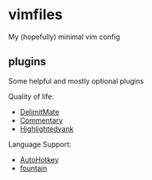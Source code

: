 # vimfiles
 
My (hopefully) minimal vim config

## plugins

Some helpful and mostly optional plugins

Quality of life:

- [DelimitMate](https://github.com/raimondi/delimitmate)
- [Commentary](https://github.com/tpope/vim-commentary)
- [Highlightedyank](https://github.com/machakann/vim-highlightedyank)

Language Support:

- [AutoHotkey](https://github.com/wsdjeg/vim-autohotkey)
- [fountain](https://github.com/phantomdiorama/vim-fountain)

